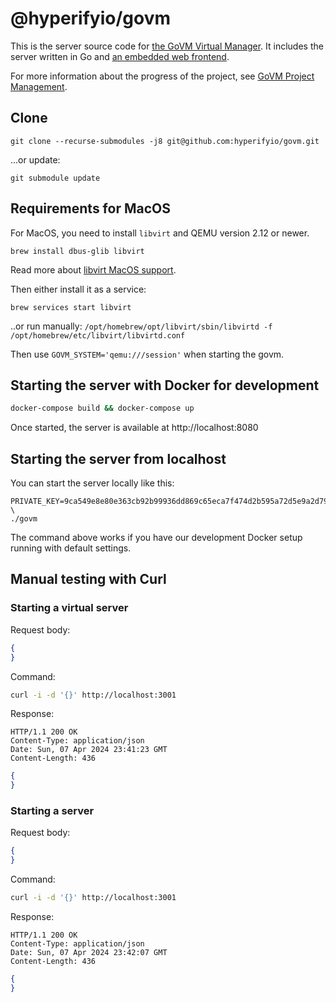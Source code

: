 # @hyperifyio/govm

This is the server source code for [the GoVM Virtual Manager](https://github.com/hyperifyio/project-govm). It includes the server written in Go and [an embedded web frontend](https://github.com/hyperifyio/frontend-govm).

For more information about the progress of the project, see [GoVM Project Management](https://github.com/hyperifyio/project-govm/issues/1).

## Clone 

```
git clone --recurse-submodules -j8 git@github.com:hyperifyio/govm.git
```

...or update:

```
git submodule update
```

## Requirements for MacOS

For MacOS, you need to install `libvirt` and QEMU version 2.12 or newer.

```
brew install dbus-glib libvirt
```

Read more about [libvirt MacOS support](https://libvirt.org/macos.html).

Then either install it as a service:

`brew services start libvirt`

..or run manually: `/opt/homebrew/opt/libvirt/sbin/libvirtd -f /opt/homebrew/etc/libvirt/libvirtd.conf`

Then use `GOVM_SYSTEM='qemu:///session'` when starting the govm.

## Starting the server with Docker for development

```bash
docker-compose build && docker-compose up
```

Once started, the server is available at http://localhost:8080

## Starting the server from localhost

You can start the server locally like this:

```
PRIVATE_KEY=9ca549e8e80e363cb92b99936dd869c65eca7f474d2b595a72d5e9a2d79eff61 \
./govm
```

The command above works if you have our development Docker setup running with 
default settings.

## Manual testing with Curl

### Starting a virtual server

Request body:

```json
{
}
```

Command: 

```bash
curl -i -d '{}' http://localhost:3001
```

Response:

```
HTTP/1.1 200 OK
Content-Type: application/json
Date: Sun, 07 Apr 2024 23:41:23 GMT
Content-Length: 436
```

```json
{
}
```

### Starting a server

Request body:

```json
{
}
```

Command:
```bash
curl -i -d '{}' http://localhost:3001
```

Response:

```
HTTP/1.1 200 OK
Content-Type: application/json
Date: Sun, 07 Apr 2024 23:42:07 GMT
Content-Length: 436
```

```json
{
}
```
